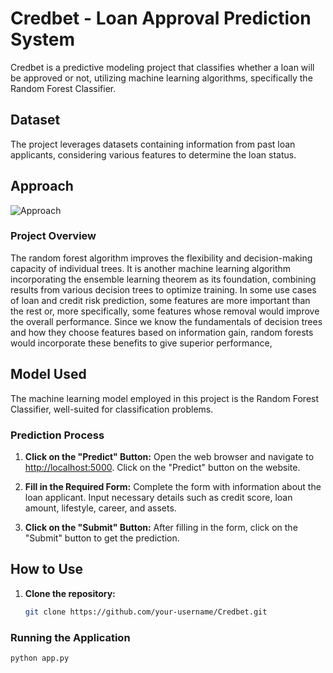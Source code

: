 # Credbet - Loan Approval Prediction System

Credbet is a predictive modeling project that classifies whether a loan will be approved or not, utilizing machine learning algorithms, specifically the Random Forest Classifier.

## Dataset

The project leverages datasets containing information from past loan applicants, considering various features to determine the loan status.

## Approach

![Approach](path/to/your/approach.png)

### Project Overview

The random forest algorithm improves the flexibility and decision-making capacity of individual trees. It is another machine learning algorithm incorporating the ensemble learning theorem as its foundation, combining results from various decision trees to optimize training. In some use cases of loan and credit risk prediction, some features are more important than the rest or, more specifically, some features whose removal would improve the overall performance. Since we know the fundamentals of decision trees and how they choose features based on information gain, random forests would incorporate these benefits to give superior performance,


## Model Used

The machine learning model employed in this project is the Random Forest Classifier, well-suited for classification problems.

### Prediction Process

1. **Click on the "Predict" Button:**
   Open the web browser and navigate to [http://localhost:5000](http://localhost:5000). Click on the "Predict" button on the website.

2. **Fill in the Required Form:**
   Complete the form with information about the loan applicant. Input necessary details such as credit score, loan amount, lifestyle, career, and assets.

3. **Click on the "Submit" Button:**
   After filling in the form, click on the "Submit" button to get the prediction.

## How to Use

1. **Clone the repository:**

   ```bash
   git clone https://github.com/your-username/Credbet.git

### Running the Application

```bash
python app.py
